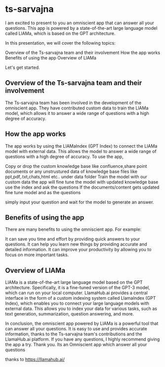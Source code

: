 # ts-sarvajna

I am excited to present to you an omniscient app that can answer all your questions. This app is powered by a state-of-the-art large language model called LlAMa, which is based on the GPT architecture.

In this presentation, we will cover the following topics:

Overview of the Ts-sarvajna team and their involvement
How the app works
Benefits of using the app
Overview of LlAMa

Let's get started.

## Overview of the Ts-sarvajna team and their involvement

The Ts-sarvajna team has been involved in the development of the omniscient app. They have contributed custom data to train the LlAMa model, which allows it to answer a wide range of questions with a high degree of accuracy.

## How the app works

The app works by using the LlAMaIndex (GPT Index) to connect the LlAMa model with external data. This allows the model to answer a wide range of questions with a high degree of accuracy. To use the app, 
  
  Copy or drop the custom knowledge base like confluence,share point documents or  any unstrustured data of knowledge base files like ppt,pdf,.txt,chats,html etc..
  under data folder
  Train the model with our custom data the app will fine tune the model with updated knowledge base 
  use the  index and ask the questions
  If the documents/content  gets updated fine tune model and as the questions
  
simply input your question and wait for the model to generate an answer.

## Benefits of using the app

There are many benefits to using the omniscient app. For example:

It can save you time and effort by providing quick answers to your questions.
It can help you learn new things by providing accurate and detailed information.
It can improve your productivity by allowing you to focus on more important tasks.

## Overview of LlAMa 

LlAMa is a state-of-the-art large language model based on the GPT architecture. Specifically, it is a fine-tuned version of the GPT-3 model, which can run on your local computer. LlamaHub.ai provides a central interface in the form of a custom indexing system called LlamaIndex (GPT Index), which enables you to connect your large language models with external data. This allows you to index your data for various tasks, such as text generation, summarization, question answering, and more.

In conclusion, the omniscient app powered by LlAMa is a powerful tool that can answer all your questions. It is easy to use and provides accurate information, thanks to the Ts-sarvajna team's contributions and the LlamaHub.ai platform. If you have any questions, I highly recommend giving the app a try. Thank you.
Its an Omniscient app which answer all your questions

 

  
  thanks to https://llamahub.ai/

 
